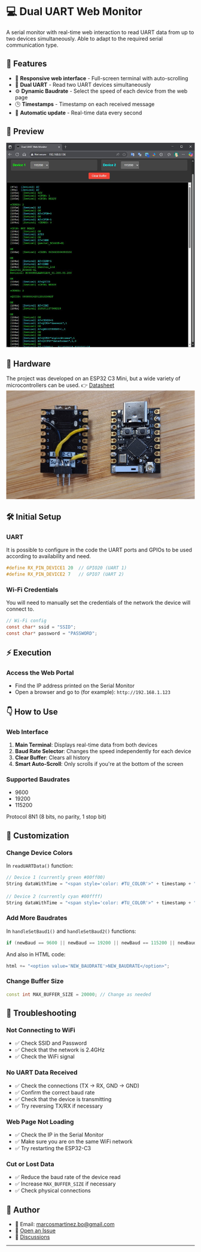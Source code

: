 # 💻  Dual UART Web Monitor

A serial monitor with real-time web interaction to read UART data from up to two devices simultaneously. Able to adapt to the required serial communication type.

## 🦾 Features

- 📱 **Responsive web interface** - Full-screen terminal with auto-scrolling
- 🔌 **Dual UART** - Read two UART devices simultaneously
- ⚙️ **Dynamic Baudrate** - Select the speed of each device from the web page
- 🕒 **Timestamps** - Timestamp on each received message
- 🔄 **Automatic update** - Real-time data every second

## 👀 Preview
![Image](Pictures/Capture.JPG)


## 🚗 Hardware
 The project was developed on an ESP32 C3 Mini, but a wide variety of microcontrollers can be used.
👉 [Datasheet](https://michiel.vanderwulp.be/domotica/Modules/ESP32-C3-SuperMini/)
![Image](Pictures/Photo.JPG)
## 🛠️ Initial Setup

### UART
It is possible to configure in the code the UART ports and GPIOs to be used according to availability and need.

```c
#define RX_PIN_DEVICE1 20  // GPIO20 (UART 1)
#define RX_PIN_DEVICE2 7   // GPIO7 (UART 2)
```

### Wi-Fi Credentials
You will need to manually set the credentials of the network the device will connect to.

```c
// Wi-Fi config
const char* ssid = "SSID";
const char* password = "PASSWORD";
```

## ⚡ Execution

### Access the Web Portal
- Find the IP address printed on the Serial Monitor
- Open a browser and go to (for example): `http://192.168.1.123`

## 👇 How to Use

### Web Interface
1. **Main Terminal**: Displays real-time data from both devices
2. **Baud Rate Selector**: Changes the speed independently for each device
3. **Clear Buffer**: Clears all history
4. **Smart Auto-Scroll**: Only scrolls if you're at the bottom of the screen

### Supported Baudrates
- 9600
- 19200  
- 115200

 Protocol 8N1 (8 bits, no parity, 1 stop bit)


## 🎨 Customization

### Change Device Colors
In `readUARTData()` function:
```cpp
// Device 1 (currently green #00ff00)
String dataWithTime = "<span style='color: #TU_COLOR'>" + timestamp + "[Device1] " + newData1 + "</span>\n";

// Device 2 (currently cyan #00ffff)  
String dataWithTime = "<span style='color: #TU_COLOR'>" + timestamp + "[Device2] " + newData2 + "</span>\n";
```

### Add More Baudrates
In `handleSetBaud1()` and `handleSetBaud2()` functions:
```cpp
if (newBaud == 9600 || newBaud == 19200 || newBaud == 115200 || newBaud == NEW_BAUDRATE) {
```

And also in HTML code:
```cpp
html += "<option value='NEW_BAUDRATE'>NEW_BAUDRATE</option>";
```

### Change Buffer Size
```cpp
const int MAX_BUFFER_SIZE = 20000; // Change as needed
```

## 🔧 Troubleshooting

### Not Connecting to WiFi
- ✅ Check SSID and Password
- ✅ Check that the network is 2.4GHz
- ✅ Check the WiFi signal

### No UART Data Received
- ✅ Check the connections (TX → RX, GND → GND)
- ✅ Confirm the correct baud rate
- ✅ Check that the device is transmitting
- ✅ Try reversing TX/RX if necessary

### Web Page Not Loading
- ✅ Check the IP in the Serial Monitor
- ✅ Make sure you are on the same WiFi network
- ✅ Try restarting the ESP32-C3

### Cut or Lost Data
- ✅ Reduce the baud rate of the device read
- ✅ Increase `MAX_BUFFER_SIZE` if necessary
- ✅ Check physical connections

## 👤 Author
- 📧 Email: marcosmartinez.bo@gmail.com
- 🐛 [Open an Issue](https://github.com/tu-usuario/dual-uart-monitor/issues)
- 💬 [Discussions](https://github.com/tu-usuario/dual-uart-monitor/discussions)


---
